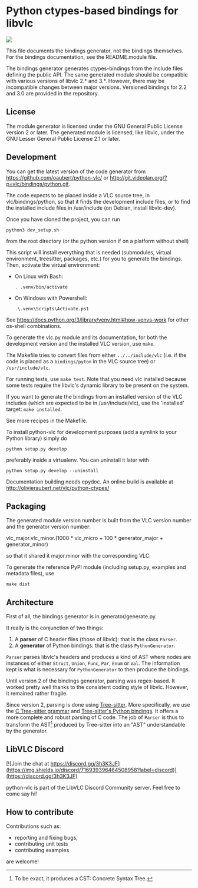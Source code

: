 # Python ctypes-based bindings for libvlc

![](https://img.shields.io/github/actions/workflow/status/oaubert/python-vlc/tests.yml?event=push&label=tests)

This file documents the bindings generator, not the bindings
themselves. For the bindings documentation, see the README.module
file.

The bindings generator generates ctypes-bindings from the include
files defining the public API. The same generated module should be
compatible with various versions of libvlc 2.\* and 3.\*. However, there
may be incompatible changes between major versions. Versioned bindings
for 2.2 and 3.0 are provided in the repository.

## License

The module generator is licensed under the GNU General Public License
version 2 or later. The generated module is licensed, like libvlc,
under the GNU Lesser General Public License 2.1 or later.

## Development

You can get the latest version of the code generator from
<https://github.com/oaubert/python-vlc/> or
<http://git.videolan.org/?p=vlc/bindings/python.git>.

The code expects to be placed inside a VLC source tree, in
vlc/bindings/python, so that it finds the development include files,
or to find the installed include files in /usr/include (on Debian,
install libvlc-dev).

Once you have cloned the project, you can run

```
python3 dev_setup.sh
```

from the root directory (or the python version if on a platform without shell)

This script will install everything that is needed (submodules,
virtual environment, treesitter, packages, etc.) for you to generate
the bindings.  Then, activate the virtual environment:

- On Linux with Bash:
  ```
  . .venv/bin/activate
  ```
- On Windows with Powershell:
  ```
  .\.venv\Scripts\Activate.ps1
  ```

See https://docs.python.org/3/library/venv.html#how-venvs-work for other os-shell combinations.

To generate the vlc.py module and its documentation, for both the
development version and the installed VLC version, use `make`.

The Makefile tries to convert files from either `../../include/vlc`
(i.e. if the code is placed as a `bindings/pyton` in the VLC source
tree) or `/usr/include/vlc`.

For running tests, use `make test`.
Note that you need vlc installed because some tests require the
libvlc's dynamic library to be present on the system.

If you want to generate the bindings from an installed version of the
VLC includes (which are expected to be in /usr/include/vlc), use the
'installed' target: `make installed`.

See more recipes in the Makefile.

To install python-vlc for development purposes (add a symlink to your Python
library) simply do

```
python setup.py develop
```

preferably inside a virtualenv. You can uninstall it later with

```
python setup.py develop --uninstall
```

Documentation building needs epydoc. An online build is available at
<http://olivieraubert.net/vlc/python-ctypes/>

## Packaging

The generated module version number is built from the VLC version
number and the generator version number:

vlc_major.vlc_minor.(1000 * vlc_micro + 100 * generator_major + generator_minor)

so that it shared it major.minor with the corresponding VLC.

To generate the reference PyPI module (including setup.py, examples
and metadata files), use

```
make dist
```

## Architecture

First of all, the bindings generator is in generator/generate.py.

It really is the conjunction of two things:

1. A **parser** of C header files (those of libvlc): that is the class `Parser`.
1. A **generator** of Python bindings: that is the class `PythonGenerator`.

`Parser` parses libvlc's headers and produces a kind of AST where nodes are
instances of either `Struct`, `Union`, `Func`, `Par`, `Enum` or `Val`.
The information kept is what is necessary for `PythonGenerator` to then produce
the bindings.

Until version 2 of the bindings generator, parsing was regex-based.
It worked pretty well thanks to the consistent coding style of libvlc.
However, it remained rather fragile.

Since version 2, parsing is done using [Tree-sitter](https://tree-sitter.github.io/tree-sitter/).
More specifically, we use the [C Tree-sitter grammar](https://github.com/tree-sitter/tree-sitter-c)
and [Tree-sitter's Python bindings](https://github.com/tree-sitter/py-tree-sitter).
It offers a more complete and robust parsing of C code.
The job of `Parser` is thus to transform the AST[^1] produced by Tree-sitter into an "AST"
understandable by the generator.

## LibVLC Discord

[![Join the chat at https://discord.gg/3h3K3JF](https://img.shields.io/discord/716939396464508958?label=discord)](https://discord.gg/3h3K3JF)

python-vlc is part of the LibVLC Discord Community server. Feel free to come say hi!

## How to contribute

Contributions such as:

- reporting and fixing bugs,
- contributing unit tests
- contributing examples

are welcome!

[^1]: To be exact, it produces a CST: Concrete Syntax Tree.
